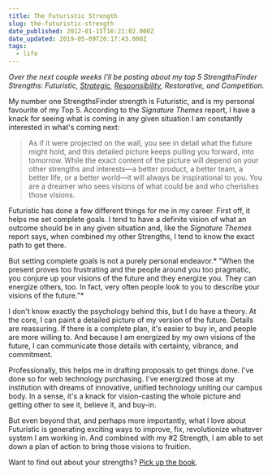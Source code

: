 ```yaml
---
title: The Futuristic Strength
slug: the-futuristic-strength
date_published: 2012-01-15T16:21:02.000Z
date_updated: 2019-05-09T20:17:43.000Z
tags:
  - life
---
```


*Over the next couple weeks I’ll be posting about my top 5 StrengthsFinder Strengths: Futuristic, [Strategic](/posts/the-strategic-strength/), [Responsibility](/posts/the-responsibility-strength/), Restorative, and Competition.*

My number one StrengthsFinder strength is Futuristic, and is my personal favourite of my Top 5. According to the *Signature Themes* report, I have a knack for seeing what is coming in any given situation I am constantly interested in what's coming next:

> As if it were projected on the wall, you see in detail what the future might hold, and this detailed picture keeps pulling you forward, into tomorrow. While the exact content of the picture will depend on your other strengths and interests—a better product, a better team, a better life, or a better world—it will always be inspirational to you. You are a dreamer who sees visions of what could be and who cherishes those visions.

Futuristic has done a few different things for me in my career. First off, it helps me set complete goals. I tend to have a definite vision of what an outcome should be in any given situation and, like the *Signature Themes* report says, when combined my other Strengths, I tend to know the exact path to get there.

But setting complete goals is not a purely personal endeavor.* "When the present proves too frustrating and the people around you too pragmatic, you conjure up your visions of the future and they energize you. They can energize others, too. In fact, very often people look to you to describe your visions of the future."*

I don't know exactly the psychology behind this, but I do have a theory. At the core, I can paint a detailed picture of my version of the future. Details are reassuring. If there is a complete plan, it's easier to buy in, and people are more willing to. And because I am energized by my own visions of the future, I can communicate those details with certainty, vibrance, and commitment.

Professionally, this helps me in drafting proposals to get things done. I've done so for web technology purchasing. I've energized those at my institution with dreams of innovative, unified technology uniting our campus body. In a sense, it's a knack for vision-casting the whole picture and getting other to see it, believe it, and buy-in.

But even beyond that, and perhaps more importantly, what I love about Futuristic is generating exciting ways to improve, fix, revolutionize whatever system I am working in. And combined with my #2 Strength, I am able to set down a plan of action to bring those visions to fruition.

Want to find out about your strengths? [Pick up the book](http://www.amazon.com/gp/product/159562015X/ref=as_li_ss_tl?ie=UTF8&amp;tag=joggo-20&amp;linkCode=as2&amp;camp=1789&amp;creative=390957&amp;creativeASIN=159562015X).
